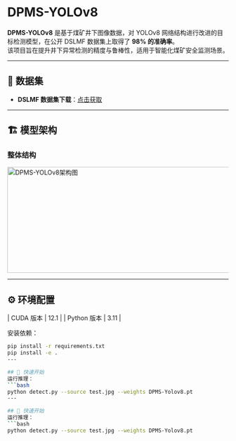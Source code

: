 # DPMS-YOLOv8

**DPMS-YOLOv8** 是基于煤矿井下图像数据，对 YOLOv8 网络结构进行改进的目标检测模型，在公开 DSLMF 数据集上取得了 **98% 的准确率**。  
该项目旨在提升井下异常检测的精度与鲁棒性，适用于智能化煤矿安全监测场景。

---

## 📂 数据集

- **DSLMF 数据集下载**：[点击获取](https://springernature.figshare.com/articles/dataset/An_open_dataset_for_intelligent_recognition_and_classification_of_abnormal_condition_in_longwall_mining/22654945)

---

## 🏗️ 模型架构

### 整体结构
<img width="558" height="241" alt="DPMS-YOLOv8架构图" src="https://github.com/user-attachments/assets/052e6e9c-f65a-4317-9339-d4d8f4ce8c77" />

---

## ⚙️ 环境配置
| CUDA 版本   | 12.1 |
| Python 版本 | 3.11 |

安装依赖：
```bash
pip install -r requirements.txt
pip install -e .
---

## 🚀 快速开始
运行推理：
```bash
python detect.py --source test.jpg --weights DPMS-Yolov8.pt
---

## 🚀 快速开始
运行推理：
```bash
python detect.py --source test.jpg --weights DPMS-Yolov8.pt


